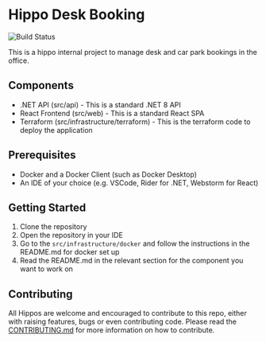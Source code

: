 # Hippo Desk Booking

![Build Status](https://github.com/harryy94/hippo-booking/actions/workflows/build.yaml/badge.svg)

This is a hippo internal project to manage desk and car park bookings in the office.

## Components
- .NET API (src/api) - This is a standard .NET 8 API
- React Frontend (src/web) - This is a standard React SPA
- Terraform (src/infrastructure/terraform) - This is the terraform code to deploy the application

## Prerequisites
- Docker and a Docker Client (such as Docker Desktop)
- An IDE of your choice (e.g. VSCode, Rider for .NET, Webstorm for React)

## Getting Started
1. Clone the repository
2. Open the repository in your IDE
3. Go to the `src/infrastructure/docker` and follow the instructions in the README.md for docker set up
4. Read the README.md in the relevant section for the component you want to work on

## Contributing
All Hippos are welcome and encouraged to contribute to this repo, either with raising features, bugs or even contributing code.
Please read the [CONTRIBUTING.md](CONTRIBUTING.md) for more information on how to contribute.